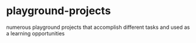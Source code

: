 # playground-projects
numerous playground projects that accomplish different tasks and used as a learning opportunities
